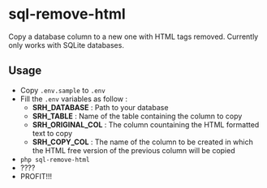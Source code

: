 # sql-remove-html
Copy a database column to a new one with HTML tags removed. Currently only works with SQLite databases.
## Usage
* Copy `.env.sample` to `.env`
* Fill the `.env` variables as follow :
    - **SRH_DATABASE** : Path to your database
    - **SRH_TABLE** : Name of the table containing the column to copy
    - **SRH_ORIGINAL_COL** : The column countaining the HTML formatted text to copy
    - **SRH_COPY_COL** : The name of the column to be created in which the HTML free version of the previous column will be copied
* `php sql-remove-html`
* ????
* PROFIT!!!
